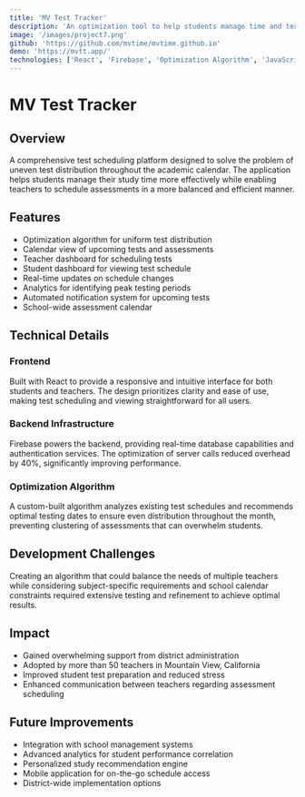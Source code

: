 ```yaml
---
title: 'MV Test Tracker'
description: 'An optimization tool to help students manage time and teachers schedule tests more efficiently.'
image: '/images/project7.png'
github: 'https://github.com/mvtime/mvtime.github.io'
demo: 'https://mvtt.app/'
technologies: ['React', 'Firebase', 'Optimization Algorithm', 'JavaScript']
---
```

# MV Test Tracker
## Overview
A comprehensive test scheduling platform designed to solve the problem of uneven test distribution throughout the academic calendar. The application helps students manage their study time more effectively while enabling teachers to schedule assessments in a more balanced and efficient manner.

## Features
- Optimization algorithm for uniform test distribution
- Calendar view of upcoming tests and assessments
- Teacher dashboard for scheduling tests
- Student dashboard for viewing test schedule
- Real-time updates on schedule changes
- Analytics for identifying peak testing periods
- Automated notification system for upcoming tests
- School-wide assessment calendar

## Technical Details
### Frontend
Built with React to provide a responsive and intuitive interface for both students and teachers. The design prioritizes clarity and ease of use, making test scheduling and viewing straightforward for all users.

### Backend Infrastructure
Firebase powers the backend, providing real-time database capabilities and authentication services. The optimization of server calls reduced overhead by 40%, significantly improving performance.

### Optimization Algorithm
A custom-built algorithm analyzes existing test schedules and recommends optimal testing dates to ensure even distribution throughout the month, preventing clustering of assessments that can overwhelm students.

## Development Challenges
Creating an algorithm that could balance the needs of multiple teachers while considering subject-specific requirements and school calendar constraints required extensive testing and refinement to achieve optimal results.

## Impact
- Gained overwhelming support from district administration
- Adopted by more than 50 teachers in Mountain View, California
- Improved student test preparation and reduced stress
- Enhanced communication between teachers regarding assessment scheduling

## Future Improvements
- Integration with school management systems
- Advanced analytics for student performance correlation
- Personalized study recommendation engine
- Mobile application for on-the-go schedule access
- District-wide implementation options